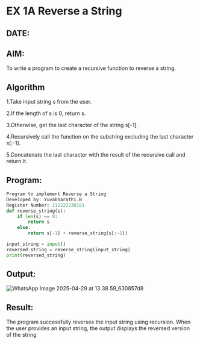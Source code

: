 # EX 1A Reverse a String
## DATE: 

## AIM:
To write a program to create a recursive function to reverse a string.

## Algorithm
1.Take input string s from the user.

2.If the length of s is 0, return s.

3.Otherwise, get the last character of the string s[-1].

4.Recursively call the function on the substring excluding the last character s[:-1].

5.Concatenate the last character with the result of the recursive call and return it.

## Program:
```python
Program to implement Reverse a String
Developed by: Yuvabharathi.B
Register Number: 212222230181
def reverse_string(s):
    if len(s) == 0:  
        return s
    else:
        return s[-1] + reverse_string(s[:-1]) 

input_string = input()
reversed_string = reverse_string(input_string)
print(reversed_string)

```

## Output:

![WhatsApp Image 2025-04-29 at 13 38 59_630857d8](https://github.com/user-attachments/assets/aa09af96-db7f-4314-a405-88a1af65f348)


## Result:
The program successfully reverses the input string using recursion. When the user provides an input string, the output displays the reversed version of the string
